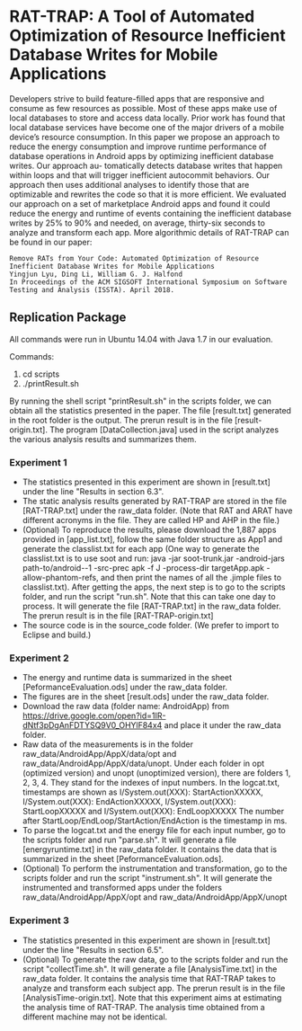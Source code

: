 # RAT-TRAP: A Tool of Automated Optimization of Resource Inefficient Database Writes for Mobile Applications

Developers strive to build feature-filled apps that are responsive and consume as few resources as possible. Most of these apps make use of local databases to store and access data locally. Prior work has found that local database services have become one of the major drivers of a mobile device’s resource consumption. In this paper we propose an approach to reduce the energy consumption and improve runtime performance of database operations in Android apps by optimizing inefficient database writes. Our approach au- tomatically detects database writes that happen within loops and that will trigger inefficient autocommit behaviors. Our approach then uses additional analyses to identify those that are optimizable and rewrites the code so that it is more efficient. We evaluated our approach on a set of marketplace Android apps and found it could reduce the energy and runtime of events containing the inefficient database writes by 25% to 90% and needed, on average, thirty-six seconds to analyze and transform each app. More algorithmic details of RAT-TRAP can be found in our paper:

```
Remove RATs from Your Code: Automated Optimization of Resource Inefficient Database Writes for Mobile Applications
Yingjun Lyu, Ding Li, William G. J. Halfond
In Proceedings of the ACM SIGSOFT International Symposium on Software Testing and Analysis (ISSTA). April 2018.
```

## Replication Package
All commands were run in Ubuntu 14.04 with Java 1.7 in our evaluation.

Commands: 
1. cd scripts
2. ./printResult.sh

By running the shell script "printResult.sh" in the scripts folder, we can obtain all the statistics presented in the paper. The file [result.txt] generated in the root folder is the output.
The prerun result is in the file [result-origin.txt]. The program [DataCollection.java] used in the script analyzes the various analysis results and summarizes them.

### Experiment 1
- The statistics presented in this experiment are shown in [result.txt] under the line "Results in section 6.3". 
- The static analysis results generated by RAT-TRAP are stored in the file [RAT-TRAP.txt] under the raw_data folder. (Note that RAT and ARAT have different acronyms in the file. They are called HP and AHP in the file.)
- (Optional) To reproduce the results, please download the 1,887 apps provided in [app_list.txt], follow the same folder structure as App1 and generate the classlist.txt for each app (One way to generate the classlist.txt is to use soot and run: java -jar soot-trunk.jar -android-jars path-to/android--1 -src-prec apk -f J -process-dir targetApp.apk -allow-phantom-refs, and then print the names of all the .jimple files to classlist.txt).
After getting the apps, the next step is to go to the scripts folder, and run the script "run.sh". Note that this can take one day to process. It will generate the file [RAT-TRAP.txt] in the raw_data folder. The prerun result is in the file [RAT-TRAP-origin.txt]
- The source code is in the source_code folder. (We prefer to import to Eclipse and build.)


### Experiment 2
- The energy and runtime data is summarized in the sheet [PeformanceEvaluation.ods] under the raw_data folder.
- The figures are in the sheet [result.ods] under the raw_data folder.
- Download the raw data (folder name: AndroidApp) from https://drive.google.com/open?id=1IR-dNtf3pDgAnFDTYSQ9V0_OHYlF84x4 and place it under the raw_data folder.
- Raw data of the measurements is in the folder raw_data/AndroidApp/AppX/data/opt and raw_data/AndroidApp/AppX/data/unopt. Under each folder in opt (optimized version) and unopt (unoptimized version), there are folders 1, 2, 3, 4. They stand for the indexes of input numbers. 
In the logcat.txt, timestamps are shown as I/System.out(XXX): StartActionXXXXX, I/System.out(XXX): EndActionXXXXX, I/System.out(XXX): StartLoopXXXXX and I/System.out(XXX): EndLoopXXXXX
The number after StartLoop/EndLoop/StartAction/EndAction is the timestamp in ms.
- To parse the logcat.txt and the energy file for each input number, go to the scripts folder and run "parse.sh". It will generate a file [energyruntime.txt] in the raw_data folder. It contains the data that is summarized in the sheet [PeformanceEvaluation.ods].
- (Optional) To perform the instrumentation and transformation, go to the scripts folder and run the script "instrument.sh". It will generate the instrumented and transformed apps under the folders 
raw_data/AndroidApp/AppX/opt and raw_data/AndroidApp/AppX/unopt

### Experiment 3
- The statistics presented in this experiment are shown in [result.txt] under the line "Results in section 6.5". 
- (Optional) To generate the raw data, go to the scripts folder and run the script "collectTime.sh". It will generate a file [AnalysisTime.txt] in the raw_data folder. It contains the analysis time that RAT-TRAP takes to analyze and transform each subject app. The prerun result is in the file [AnalysisTime-origin.txt]. Note that this experiment aims at estimating the analysis time of RAT-TRAP. The analysis time obtained from a different machine may not be identical.  
